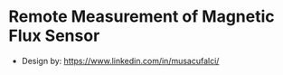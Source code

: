 # Remote Measurement of Magnetic Flux Sensor

- Design by: https://www.linkedin.com/in/musacufalci/
